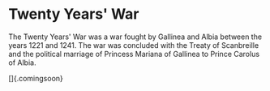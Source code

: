 # Twenty Years' War

The Twenty Years' War was a war fought by Gallinea and Albia between the years 1221 and 1241. 
The war was concluded with the Treaty of Scanbreille and the political marriage of 
Princess Mariana of Gallinea to Prince Carolus of Albia.

[]{.comingsoon}
